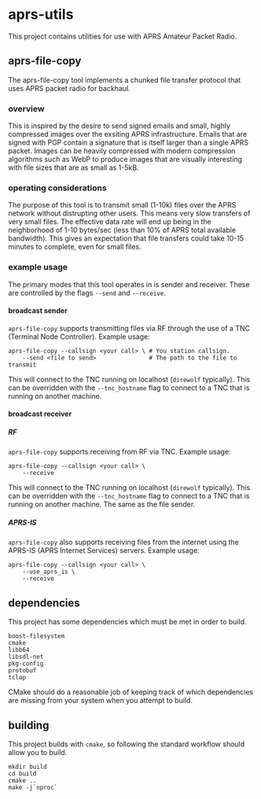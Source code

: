 # aprs-utils

This project contains utilities for use with APRS Amateur Packet Radio.

## aprs-file-copy

The aprs-file-copy tool implements a chunked file transfer protocol that
uses APRS packet radio for backhaul.

### overview

This is inspired by the desire to send signed emails and small, highly
compressed images over the exsiting APRS infrastructure. Emails that are signed
with PGP contain a signature that is itself larger than a single APRS packet.
Images can be heavily compressed with modern compression algorithms such as WebP
to produce images that are visually interesting with file sizes that are as
small as 1-5kB.

### operating considerations

The purpose of this tool is to transmit small (1-10k) files over the APRS
network without distrupting other users. This means very slow transfers of very
small files. The effective data rate will end up being in the neighborhood of
1-10 bytes/sec (less than 10% of APRS total available bandwidth). This gives an
expectation that file transfers could take 10-15 minutes to complete, even for
small files.

### example usage

The primary modes that this tool operates in is sender and receiver. These
are controlled by the flags `--send` and `--receive`.

#### broadcast sender

`aprs-file-copy` supports transmitting files via RF through the use of a TNC
(Terminal Node Controller). Example usage:

```
aprs-file-copy --callsign <your call> \ # You station callsign.
    --send <file to send>               # The path to the file to transmit
```

This will connect to the TNC running on localhost (`direwolf` typically). This
can be overridden with the `--tnc_hostname` flag to connect to a TNC that is
running on another machine.

#### broadcast receiver

##### RF

`aprs-file-copy` supports receiving from RF via TNC. Example usage:

```
aprs-file-copy --callsign <your call> \
    --receive
```

This will connect to the TNC running on localhost (`direwolf` typically). This
can be overridden with the `--tnc_hostname` flag to connect to a TNC that is
running on another machine. The same as the file sender.

##### APRS-IS

`aprs-file-copy` also supports receiving files from the internet using the
APRS-IS (APRS Internet Services) servers. Example usage:

```
aprs-file-copy --callsign <your call> \
    --use_aprs_is \
    --receive
```

## dependencies

This project has some dependencies which must be met in order to build.

```
boost-filesystem
cmake
libb64
libsdl-net
pkg-config
protobuf
tclap
```

CMake should do a reasonable job of keeping track of which dependencies are
missing from your system when you attempt to build.

## building

This project builds with `cmake`, so following the standard workflow should
allow you to build.

```
mkdir build
cd build
cmake ..
make -j`nproc`
```
